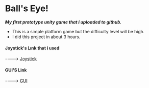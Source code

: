 # Ball's Eye!

***My first prototype unity game that I uploaded to github.***

- This is a simple platform game but the difficulty level will be high.
- I did this project in about 3 hours.

#### Joystick's Lınk that i used 
----> [Joystick](https://assetstore.unity.com/packages/tools/input-management/joystick-pack-107631)

#### GUI'S Link
----> [GUI](https://assetstore.unity.com/packages/2d/gui/fantasy-wooden-gui-free-103811)
